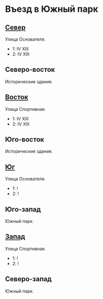 # Въезд в Южный парк

## [Север](./520120.md)

Улица Основателя.

* 1:    IV  XIII
* 2:    IV  XIII

## Северо-восток

Исторические здания.

## [Восток](./540130.md)

Улица Спортивная.

* 1:    IV  XIII
* 2:    IV  XIII

## Юго-восток

Исторические здания.

## [Юг](./520140.md)

Улица Основателя.

* 1:    !
* 2:    !

## Юго-запад

Южный парк.

## [Запад](./510130.md)

Улица Спортивная.

* 1:    !
* 2:    !

## Северо-запад

Южный парк.
